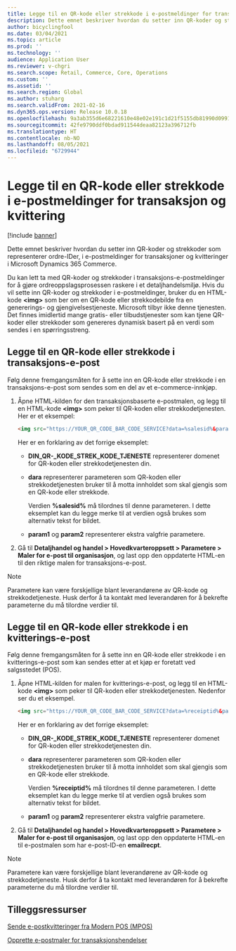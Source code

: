 ```yaml
---
title: Legge til en QR-kode eller strekkode i e-postmeldinger for transaksjon og kvittering
description: Dette emnet beskriver hvordan du setter inn QR-koder og strekkoder som representerer ordre-IDer, i e-postmeldinger for transaksjoner og kvitteringer i Microsoft Dynamics 365 Commerce.
author: bicyclingfool
ms.date: 03/04/2021
ms.topic: article
ms.prod: ''
ms.technology: ''
audience: Application User
ms.reviewer: v-chgri
ms.search.scope: Retail, Commerce, Core, Operations
ms.custom: ''
ms.assetid: ''
ms.search.region: Global
ms.author: stuharg
ms.search.validFrom: 2021-02-16
ms.dyn365.ops.version: Release 10.0.18
ms.openlocfilehash: 9a3ab355d6e68221610e48e02e191c1d21f5155db81990d0991a8c353f3f9ecd
ms.sourcegitcommit: 42fe9790ddf0bdad911544deaa82123a396712fb
ms.translationtype: HT
ms.contentlocale: nb-NO
ms.lasthandoff: 08/05/2021
ms.locfileid: "6729944"
---
```

# <a name="add-a-qr-code-or-bar-code-to-transactional-and-receipt-emails"></a>Legge til en QR-kode eller strekkode i e-postmeldinger for transaksjon og kvittering

[!include [banner](includes/banner.md)]

Dette emnet beskriver hvordan du setter inn QR-koder og strekkoder som representerer ordre-IDer, i e-postmeldinger for transaksjoner og kvitteringer i Microsoft Dynamics 365 Commerce.

Du kan lett ta med QR-koder og strekkoder i transaksjons-e-postmeldinger for å gjøre ordreoppslagsprosessen raskere i et detaljhandelsmiljø. Hvis du vil sette inn QR-koder og strekkoder i e-postmeldinger, bruker du en HTML-kode **\<img\>** som ber om en QR-kode eller strekkodebilde fra en genererings- og gjengivelsestjeneste. Microsoft tilbyr ikke denne tjenesten. Det finnes imidlertid mange gratis- eller tilbudstjenester som kan tjene QR-koder eller strekkoder som genereres dynamisk basert på en verdi som sendes i en spørringsstreng.

## <a name="add-a-qr-code-or-bar-code-to-a-transactional-email"></a>Legge til en QR-kode eller strekkode i transaksjons-e-post

Følg denne fremgangsmåten for å sette inn en QR-kode eller strekkode i en transaksjons-e-post som sendes som en del av et e-commerce-innkjøp.

1. Åpne HTML-kilden for den transaksjonsbaserte e-postmalen, og legg til en HTML-kode **\<img\>** som peker til QR-koden eller strekkodetjenesten. Her er et eksempel:

    ```HTML
    <img src="https://YOUR_QR_CODE_BAR_CODE_SERVICE?data=%salesid%&param1=value1&param2=value2" alt="%salesid%" />
    ```

    Her er en forklaring av det forrige eksemplet:

    - **DIN\_QR-\_KODE\_STREK\_KODE\_TJENESTE** representerer domenet for QR-koden eller strekkodetjenesten din.
    - **dara** representerer parameteren som QR-koden eller strekkodetjenesten bruker til å motta innholdet som skal gjengis som en QR-kode eller strekkode.

        Verdien **%salesid%** må tilordnes til denne parameteren. I dette eksemplet kan du legge merke til at verdien også brukes som alternativ tekst for bildet.

    - **param1** og **param2** representerer ekstra valgfrie parametere.

1. Gå til **Detaljhandel og handel \> Hovedkvarteroppsett \> Parametere \> Maler for e-post til organisasjon**, og last opp den oppdaterte HTML-en til den riktige malen for transaksjons-e-post.

> [!NOTE]
> Parametere kan være forskjellige blant leverandørene av QR-kode og strekkodetjeneste. Husk derfor å ta kontakt med leverandøren for å bekrefte parameterne du må tilordne verdier til.

## <a name="add-a-qr-code-or-bar-code-to-a-receipt-email"></a>Legge til en QR-kode eller strekkode i en kvitterings-e-post 

Følg denne fremgangsmåten for å sette inn en QR-kode eller strekkode i en kvitterings-e-post som kan sendes etter at et kjøp er foretatt ved salgsstedet (POS).

1. Åpne HTML-kilden for malen for kvitterings-e-post, og legg til en HTML-kode **\<img\>** som peker til QR-koden eller strekkodetjenesten. Nedenfor ser du et eksempel.

    ```HTML
    <img src="https://YOUR_QR_CODE_BAR_CODE_SERVICE?data=%receiptid%&param1=value1&param2=value2" alt="%receiptid%" />
    ```

    Her er en forklaring av det forrige eksemplet:

    - **DIN\_QR-\_KODE\_STREK\_KODE\_TJENESTE** representerer domenet for QR-koden eller strekkodetjenesten din.
    - **dara** representerer parameteren som QR-koden eller strekkodetjenesten bruker til å motta innholdet som skal gjengis som en QR-kode eller strekkode.

        Verdien **%receiptid%** må tilordnes til denne parameteren. I dette eksemplet kan du legge merke til at verdien også brukes som alternativ tekst for bildet.

    - **param1** og **param2** representerer ekstra valgfrie parametere.

1. Gå til **Detaljhandel og handel \> Hovedkvarteroppsett \> Parametere \> Maler for e-post til organisasjon**, og last opp den oppdaterte HTML-en til e-postmalen som har e-post-ID-en **emailrecpt**.

> [!NOTE]
> Parametere kan være forskjellige blant leverandørene av QR-kode og strekkodetjeneste. Husk derfor å ta kontakt med leverandøren for å bekrefte parameterne du må tilordne verdier til.

## <a name="additional-resources"></a>Tilleggsressurser

[Sende e-postkvitteringer fra Modern POS (MPOS)](email-receipts.md)

[Opprette e-postmaler for transaksjonshendelser](email-templates-transactions.md)
